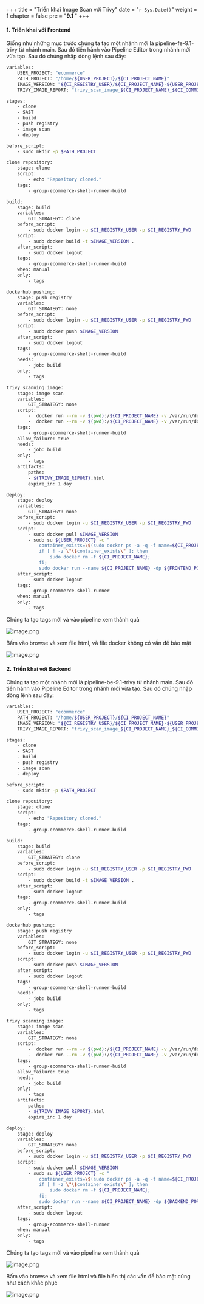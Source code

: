 +++
title = "Triển khai Image Scan với Trivy"
date = "`r Sys.Date()`" 
weight = 1
chapter = false
pre = "<b>9.1 </b>"
+++

#### 1. Triển khai với Frontend

Giống như những mục trước chúng ta tạo một nhánh mới là pipeline-fe-9.1-trivy từ nhánh main. Sau đó tiến hành vào Pipeline Editor trong nhánh mới vừa tạo. Sau đó chúng nhập dòng lệnh sau đây:

```bash
variables:
    USER_PROJECT: "ecommerce"
    PATH_PROJECT: "/home/${USER_PROJECT}/${CI_PROJECT_NAME}"
    IMAGE_VERSION: "${CI_REGISTRY_USER}/${CI_PROJECT_NAME}-${USER_PROJECT}:${CI_COMMIT_REF_NAME}_${CI_COMMIT_SHORT_SHA}"
    TRIVY_IMAGE_REPORT: "trivy_scan_image_${CI_PROJECT_NAME}_${CI_COMMIT_REF_NAME}_${CI_COMMIT_SHORT_SHA}_report"

stages:
    - clone
    - SAST
    - build
    - push registry
    - image scan
    - deploy

before_script:
    - sudo mkdir -p $PATH_PROJECT

clone repository:
    stage: clone
    script:
        - echo "Repository cloned."
    tags:
        - group-ecommerce-shell-runner-build

build:
    stage: build
    variables:
        GIT_STRATEGY: clone
    before_script:
        - sudo docker login -u $CI_REGISTRY_USER -p $CI_REGISTRY_PWD
    script:
        - sudo docker build -t $IMAGE_VERSION .
    after_script:
        - sudo docker logout
    tags:
        - group-ecommerce-shell-runner-build
    when: manual
    only:
        - tags

dockerhub pushing:
    stage: push registry
    variables:
        GIT_STRATEGY: none
    before_script:
        - sudo docker login -u $CI_REGISTRY_USER -p $CI_REGISTRY_PWD
    script:
        - sudo docker push $IMAGE_VERSION
    after_script:
        - sudo docker logout
    tags:
        - group-ecommerce-shell-runner-build
    needs:
        - job: build
    only:
        - tags

trivy scanning image:
    stage: image scan
    variables:
        GIT_STRATEGY: none
    script:
        -  docker run --rm -v $(pwd):/${CI_PROJECT_NAME} -v /var/run/docker.sock:/var/run/docker.sock aquasec/trivy clean --all
        -  docker run --rm -v $(pwd):/${CI_PROJECT_NAME} -v /var/run/docker.sock:/var/run/docker.sock aquasec/trivy image --format template --template "@contrib/html.tpl" --output /${CI_PROJECT_NAME}/${TRIVY_IMAGE_REPORT}.html ${IMAGE_VERSION}
    tags:
        - group-ecommerce-shell-runner-build
    allow_failure: true
    needs:
        - job: build
    only:
        - tags
    artifacts:
        paths:
        - ${TRIVY_IMAGE_REPORT}.html
        expire_in: 1 day

deploy:
    stage: deploy
    variables:
        GIT_STRATEGY: none
    before_script:
        - sudo docker login -u $CI_REGISTRY_USER -p $CI_REGISTRY_PWD
    script:
        - sudo docker pull $IMAGE_VERSION
        - sudo su ${USER_PROJECT} -c "
            container_exists=\$(sudo docker ps -a -q -f name=${CI_PROJECT_NAME});
            if [ ! -z \"\$container_exists\" ]; then
                sudo docker rm -f ${CI_PROJECT_NAME};
            fi;
            sudo docker run --name ${CI_PROJECT_NAME} -dp ${FRONTEND_PORT}:80 ${IMAGE_VERSION}"
    after_script:
        - sudo docker logout
    tags:
        - group-ecommerce-shell-runner
    when: manual
    only:
        - tags
```

Chúng ta tạo tags mới và vào pipeline xem thành quả

![image.png](/images/9-imagescan/image.png?featherlight=false&width=60pc)

Bấm vào browse và xem file html, và file docker không có vấn đề bảo mật

![image.png](/images/9-imagescan/image%201.png?featherlight=false&width=60pc)

#### 2. Triển khai với Backend

Chúng ta tạo một nhánh mới là pipeline-be-9.1-trivy từ nhánh main. Sau đó tiến hành vào Pipeline Editor trong nhánh mới vừa tạo. Sau đó chúng nhập dòng lệnh sau đây:

```bash
variables:
    USER_PROJECT: "ecommerce"
    PATH_PROJECT: "/home/${USER_PROJECT}/${CI_PROJECT_NAME}"
    IMAGE_VERSION: "${CI_REGISTRY_USER}/${CI_PROJECT_NAME}-${USER_PROJECT}:${CI_COMMIT_REF_NAME}_${CI_COMMIT_SHORT_SHA}"
    TRIVY_IMAGE_REPORT: "trivy_scan_image_${CI_PROJECT_NAME}_${CI_COMMIT_REF_NAME}_${CI_COMMIT_SHORT_SHA}_report"

stages:
    - clone
    - SAST
    - build
    - push registry
    - image scan
    - deploy

before_script:
    - sudo mkdir -p $PATH_PROJECT

clone repository:
    stage: clone
    script:
        - echo "Repository cloned."
    tags:
        - group-ecommerce-shell-runner-build

build:
    stage: build
    variables:
        GIT_STRATEGY: clone
    before_script:
        - sudo docker login -u $CI_REGISTRY_USER -p $CI_REGISTRY_PWD
    script:
        - sudo docker build -t $IMAGE_VERSION .
    after_script:
        - sudo docker logout
    tags:
        - group-ecommerce-shell-runner-build
    only:
        - tags

dockerhub pushing:
    stage: push registry
    variables:
        GIT_STRATEGY: none
    before_script:
        - sudo docker login -u $CI_REGISTRY_USER -p $CI_REGISTRY_PWD
    script:
        - sudo docker push $IMAGE_VERSION
    after_script:
        - sudo docker logout
    tags:
        - group-ecommerce-shell-runner-build
    needs:
        - job: build
    only:
        - tags

trivy scanning image:
    stage: image scan
    variables:
        GIT_STRATEGY: none
    script:
        -  docker run --rm -v $(pwd):/${CI_PROJECT_NAME} -v /var/run/docker.sock:/var/run/docker.sock aquasec/trivy clean --all
        -  docker run --rm -v $(pwd):/${CI_PROJECT_NAME} -v /var/run/docker.sock:/var/run/docker.sock aquasec/trivy image --format template --template "@contrib/html.tpl" --output /${CI_PROJECT_NAME}/${TRIVY_IMAGE_REPORT}.html ${IMAGE_VERSION}
    tags:
        - group-ecommerce-shell-runner-build
    allow_failure: true
    needs:
        - job: build
    only:
        - tags
    artifacts:
        paths:
        - ${TRIVY_IMAGE_REPORT}.html
        expire_in: 1 day

deploy:
    stage: deploy
    variables:
        GIT_STRATEGY: none
    before_script:
        - sudo docker login -u $CI_REGISTRY_USER -p $CI_REGISTRY_PWD
    script:
        - sudo docker pull $IMAGE_VERSION
        - sudo su ${USER_PROJECT} -c "
            container_exists=\$(sudo docker ps -a -q -f name=${CI_PROJECT_NAME});
            if [ ! -z \"\$container_exists\" ]; then
                sudo docker rm -f ${CI_PROJECT_NAME};
            fi;
            sudo docker run --name ${CI_PROJECT_NAME} -dp ${BACKEND_PORT}:${BACKEND_PORT} ${IMAGE_VERSION}"
    after_script:
        - sudo docker logout
    tags:
        - group-ecommerce-shell-runner
    when: manual
    only:
        - tags
```

Chúng ta tạo tags mới và vào pipeline xem thành quả

![image.png](/images/9-imagescan/image%202.png?featherlight=false&width=60pc)

Bấm vào browse và xem file html và file hiển thị các vấn đề bảo mật cũng như cách khắc phục

![image.png](/images/9-imagescan/image%203.png?featherlight=false&width=60pc)